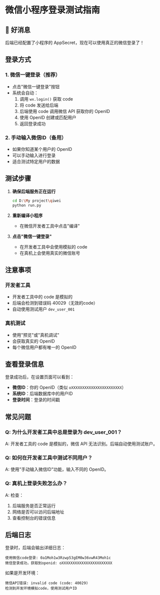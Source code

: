 # 微信小程序登录测试指南

## 🎉 好消息
后端已经配置了小程序的 AppSecret，现在可以使用真正的微信登录了！

## 登录方式

### 1. 微信一键登录（推荐）
- 点击"微信一键登录"按钮
- 系统会自动：
  1. 调用 `wx.login()` 获取 code
  2. 将 code 发送给后端
  3. 后端使用 code 调用微信 API 获取你的 OpenID
  4. 使用 OpenID 创建或匹配用户
  5. 返回登录成功

### 2. 手动输入微信ID（备用）
- 如果你知道某个用户的 OpenID
- 可以手动输入进行登录
- 适合测试特定用户的数据

## 测试步骤

1. **确保后端服务正在运行**
   ```bash
   cd D:\My project\qiwei
   python run.py
   ```

2. **重新编译小程序**
   - 在微信开发者工具中点击"编译"

3. **点击"微信一键登录"**
   - 在开发者工具中会使用模拟的 code
   - 在真机上会使用真实的微信账号

## 注意事项

### 开发者工具
- 开发者工具中的 code 是模拟的
- 后端会检测到错误码 40029（无效的code）
- 自动使用测试用户 `dev_user_001`

### 真机测试
- 使用"预览"或"真机调试"
- 会获取真实的 OpenID
- 每个微信用户都有唯一的 OpenID

## 查看登录信息

登录成功后，在设置页面可以看到：
- **微信ID**：你的 OpenID（类似 `oXXXXXXXXXXXXXXXXXXXXXXX`）
- **系统ID**：后端数据库中的用户ID
- **登录时间**：登录的时间戳

## 常见问题

### Q: 为什么开发者工具中总是登录为 dev_user_001？
A: 开发者工具的 code 是模拟的，微信 API 无法识别。后端自动使用测试账户。

### Q: 如何在开发者工具中测试不同用户？
A: 使用"手动输入微信ID"功能，输入不同的 OpenID。

### Q: 真机上登录失败怎么办？
A: 检查：
1. 后端服务是否正常运行
2. 网络是否可以访问后端地址
3. 查看控制台的错误信息

## 后端日志

登录时，后端会输出详细日志：
```
使用微信code登录: 0a1Moh1w3Rzwp53gEM0w36vwR43Moh1c
微信登录成功，获取到openid: oXXXXXXXXXXXXXXXXXXXXXXX
```

如果是开发环境：
```
微信API错误: invalid code (code: 40029)
检测到开发环境模拟code，使用测试用户ID
```